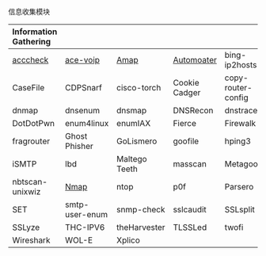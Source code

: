 信息收集模块

|Information Gathering||||||
|:--|:--|:--|:--|:--|:--|
|[acccheck](https://github.com/Jack-Liang/kalitools.github.io/blob/master/Information%20Gathering/acccheck.md)|[ace-voip](https://github.com/Jack-Liang/kalitools/blob/master/Information%20Gathering/ace-voip.md)|[Amap](https://github.com/Jack-Liang/kalitools/blob/master/Information%20Gathering/Amap.md)|[Automoater](https://github.com/Jack-Liang/kalitools/blob/master/Information%20Gathering/Automater.md)|bing-ip2hosts|braa|
|CaseFile|CDPSnarf|cisco-torch|Cookie Cadger|copy-router-config|DMitry|
|dnmap|dnsenum|dnsmap|DNSRecon|dnstracer|dnswalk|
|DotDotPwn|enum4linux|enumIAX|Fierce|Firewalk|fragroute|
|fragrouter|Ghost Phisher|GoLismero|goofile|hping3|InTrace|
|iSMTP|lbd|Maltego Teeth|masscan|Metagoofil|Miranda|
|nbtscan-unixwiz|[Nmap](https://github.com/Jack-Liang/kalitools/blob/master/Information%20Gathering/Amap.md)|ntop|p0f|Parsero|Recon-ng|
|SET|smtp-user-enum|snmp-check|sslcaudit|SSLsplit|sslstrip|
|SSLyze|THC-IPV6|theHarvester|TLSSLed|twofi|URLCrazy|
|Wireshark|WOL-E|Xplico||||
